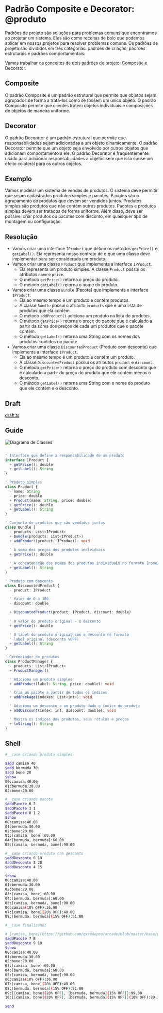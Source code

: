 # Padrão Composite e Decorator: @produto

Padrões de projeto são soluções para problemas comuns que encontramos ao projetar um sistema. Eles são como receitas de bolo que podemos aplicar em nossos projetos para resolver problemas comuns. Os padrões de projeto são divididos em três categorias: padrões de criação, padrões estruturais e padrões comportamentais.

Vamos trabalhar os conceitos de dois padrões de projeto: Composite e Decorator.

## Composite

O padrão Composite é um padrão estrutural que permite que objetos sejam agrupados de forma a tratá-los como se fossem um único objeto. O padrão Composite permite que clientes tratem objetos individuais e composições de objetos de maneira uniforme.

## Decorator

O padrão Decorator é um padrão estrutural que permite que responsabilidades sejam adicionadas a um objeto dinamicamente. O padrão Decorator permite que um objeto seja envolvido por outros objetos que adicionam comportamento a ele. O padrão Decorator é frequentemente usado para adicionar responsabilidades a objetos sem que isso cause um efeito colateral para os outros objetos.

## Exemplo

Vamos modelar um sistema de vendas de produtos. O sistema deve permitir que sejam cadastrados produtos simples e pacotes. Pacotes são o agrupamento de produtos que devem ser vendidos juntos. Produtos simples são produtos que não contém outros produtos. Pacotes e produtos simples devem ser tratados de forma uniforme. Além disso, deve ser possível criar produtos ou pacotes com disconto, em quaisquer tipo de montagem ou configuração.

## Resolução

- Vamos criar uma interface `IProduct` que define os métodos `getPrice()` e `getLabel()`. Ela representa nosso contrato de o que uma classe deve implementar para ser considerada um produto.
- Vamos criar uma classe `Product` que implementa a interface `IProduct`.
  - Ela representa um produto simples. A classe `Product` possui os atributos `name` e `price`.
  - O método `getPrice()` retorna o preço do produto.
  - O método `getLabel()` retorna o nome do produto.
- Vamos criar uma classe `Bundle` (Pacote) que implementa a interface `IProduct`.
  - Ela ao mesmo tempo é um produto e contém produtos.
  - A classe `Bundle` possui o atributo `products` que é uma lista de produtos que ela contém.
  - O método `addProduct()` adiciona um produto na lista de produtos.
  - O método `getPrice()` retorna o preço do pacote que é calculado a partir da soma dos preços de cada um produtos que o pacote contém.
  - O método `getLabel()` retorna uma String com os nomes dos produtos contidos no pacote.
- Vamos criar uma classe `DiscountedProduct` (Produto com desconto) que implementa a interface `IProduct`.
  - Ela ao mesmo tempo é um produto e contém um produto.
  - A classe `DiscountedProduct` possui os atributos `product` e `discount`.
  - O método `getPrice()` retorna o preço do produto com desconto que é calculado a partir do preço do produto que ele contém menos o desconto.
  - O método `getLabel()` retorna uma String com o nome do produto que ele contém e o desconto.

## Draft

[draft.ts](https://github.com/qxcodepoo/arcade/blob/master/base/produto/.cache/draft.ts)

## Guide

![Diagrama de Classes](https://raw.githubusercontent.com/qxcodepoo/arcade/master/base/produto/diagrama.png)

<!-- load diagrama.puml fenced=ts:filter -->

```ts

' Interface que define a responsabilidade de um produto
interface IProduct {
  + getPrice(): double
  + getLabel(): String
}

' Produto simples
class Product {
  - name: String
  - price: double
  + Product(name: String, price: double)
  + getPrice(): double
  + getLabel(): String
}

' Conjunto de produtos que são vendidos juntos
class Bundle {
  - products: List<IProduct>
  + Bundle(products: List<IProduct>)
  + addProduct(product: IProduct): void
  
  ' A soma dos preços dos produtos individuais
  + getPrice(): double

  ' A concatenação dos nomes dos produtos individuais no formato [nome1, nome2, nome3]
  + getLabel(): String
}

' Produto com desconto
class DiscountedProduct {
  - product: IProduct

  ' Valor de 0 a 100
  - discount: double

  + DiscountedProduct(product: IProduct, discount: double)
  
  ' O valor do produto original - o desconto
  + getPrice(): double

  ' O label do produto original com o desconto no formato
  ' label_original (desconto %OFF)
  + getLabel(): String
}

' Gerenciador de produtos
class ProductManager {
  - products: List<IProduct>
  + ProductManager()

  ' Adiciona um produto simples
  + addProduct(label: String, price: double): void

  ' Cria um pacote a partir de todos os índices
  + addPackage(indexes: List<int>): void

  ' Adiciona um desconto a um produto dado o índice do produto
  + addDiscount(index: int, discount: double): void

  ' Mostra os índices dos produtos, seus rótulos e preços
  + toString(): String
}

```

<!-- load -->

## Shell

```bash
#__case criando produto simples

$add camisa 40
$add bermuda 30
$add bone 20
$show
00:camisa:40.00
01:bermuda:30.00
02:bone:20.00

#__case criando pacote
$addPacote 0 2
$addPacote 1 1
$addPacote 0 1 2
$show
00:camisa:40.00
01:bermuda:30.00
02:bone:20.00
03:[camisa, bone]:60.00
04:[bermuda, bermuda]:60.00
05:[camisa, bermuda, bone]:90.00

#__case criando produto com desconto
$addDesconto 0 10
$addDesconto 3 20
$addDesconto 4 15

$show
00:camisa:40.00
01:bermuda:30.00
02:bone:20.00
03:[camisa, bone]:60.00
04:[bermuda, bermuda]:60.00
05:[camisa, bermuda, bone]:90.00
06:camisa(10% OFF):36.00
07:[camisa, bone](20% OFF):48.00
08:[bermuda, bermuda](15% OFF):51.00

#__case finalizando

# [camisa, bone](https://github.com/qxcodepoo/arcade/blob/master/base/produto/20%) + [bermuda, bermuda](https://github.com/qxcodepoo/arcade/blob/master/base/produto/15%)
$addPacote 7 8
$addDesconto 9 10
$show
00:camisa:40.00
01:bermuda:30.00
02:bone:20.00
03:[camisa, bone]:60.00
04:[bermuda, bermuda]:60.00
05:[camisa, bermuda, bone]:90.00
06:camisa(10% OFF):36.00
07:[camisa, bone](20% OFF):48.00
08:[bermuda, bermuda](15% OFF):51.00
09:[[camisa, bone](20% OFF), [bermuda, bermuda](15% OFF)]:99.00
10:[[camisa, bone](20% OFF), [bermuda, bermuda](15% OFF)](10% OFF):89.10

$end
```

